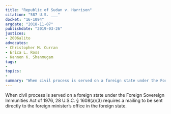 ```yaml
---
title: "Republic of Sudan v. Harrison"
citation: "587 U.S. ___"
docket: "16-1094"
argdate: "2018-11-07"
publishdate: "2019-03-26"
justices:
- 2006alito
advocates:
- Christopher M. Curran
- Erica L. Ross
- Kannon K. Shanmugam
tags:
- 
topics:
- 
summary: "When civil process is served on a foreign state under the Foreign Sovereign Immunities Act of 1976, 28 U.S.C. § 1608(a)(3) requires a mailing to be sent directly to the foreign minister’s office in the foreign state."
---
```

When civil process is served on a foreign state under the Foreign Sovereign Immunities Act of 1976, 28 U.S.C. § 1608(a)(3) requires a mailing to be sent directly to the foreign minister’s office in the foreign state.